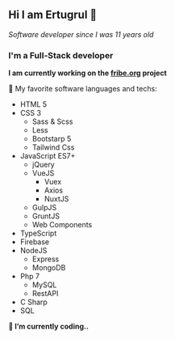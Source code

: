 ## Hi I am Ertugrul 👋

_Software developer since I was 11 years old_

### I'm a Full-Stack developer

**I am currently working on the [fribe.org](https://fribe.org) project**

🚀 My favorite software languages and techs:
- HTML 5
- CSS 3
  - Sass & Scss
  - Less
  - Bootstarp 5
  - Tailwind Css
- JavaScript ES7+
  - jQuery
  - VueJS
    - Vuex
    - Axios
    - NuxtJS
  - GulpJS
  - GruntJS
  - Web Components
- TypeScript
- Firebase
- NodeJS
  - Express
  - MongoDB
- Php 7
  - MySQL
  - RestAPI
- C Sharp
- SQL

__🔭 I’m currently coding..__

